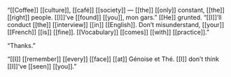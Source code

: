 “[[Coffee]] [[culture]], [[café]] [[society]] — [[the]] [[only]] constant, [[the]] [[right]] people. [[I]]’ve [[found]] [[you]], mon gars.” [[He]] grunted. “[[I]]’ll conduct [[the]] [[interview]] [[in]] [[English]]. Don’t misunderstand, [[your]] [[French]] [[is]] [[fine]]. [[Vocabulary]] [[comes]] [[with]] [[practice]].”

“Thanks.”

“[[I]] [[remember]] [[every]] [[face]] [[at]] Génoise et Thé. [[I]] don’t think [[I]]’ve [[seen]] [[you]].”